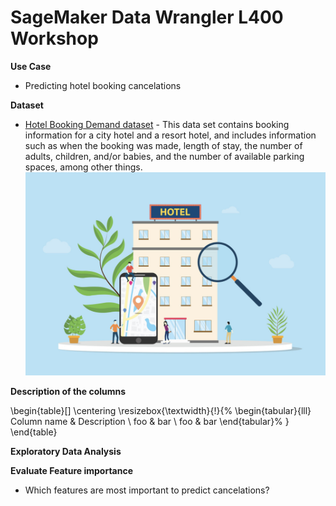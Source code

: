 # SageMaker Data Wrangler L400 Workshop



**Use Case**

* Predicting hotel booking cancelations

**Dataset**

* [Hotel Booking Demand dataset](https://www.kaggle.com/jessemostipak/hotel-booking-demand) - This data set contains booking information for a city hotel and a resort hotel, and includes information such as when the booking was made, length of stay, the number of adults, children, and/or babies, and the number of available parking spaces, among other things.
![Hotel Booking](./img/hotel-booking.png)

**Description of the columns**

\begin{table}[]
\centering
\resizebox{\textwidth}{!}{%
\begin{tabular}{lll}
 Column name & Description \\
 foo & bar \\
 foo & bar
\end{tabular}%
}
\end{table}


**Exploratory Data Analysis**


**Evaluate Feature importance**
* Which features are most important to predict cancelations?

